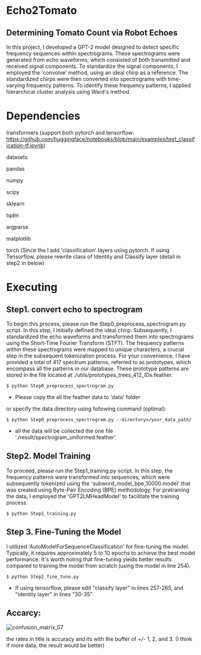 # Echo2Tomato
## Determining Tomato Count via Robot Echoes
In this project, I developed a GPT-2 model designed to detect specific frequency sequences within spectrograms. These spectrograms were generated from echo waveforms, which consisted of both transmitted and received signal components. To standardize the signal components, I employed the 'convolve' method, using an ideal chirp as a reference. The standardized chirps were then converted into spectrograms with time-varying frequency patterns. To identify these frequency patterns, I applied hierarchical cluster analysis using Ward's method.


# Dependencies
transformers (support both pytorch and tensorflow: https://github.com/huggingface/notebooks/blob/main/examples/text_classification-tf.ipynb)

datasets

pandas

numpy

scipy

sklearn

tqdm

argparse

matplotlib

torch (Since the I add 'classification' layers using pytorch. If using Tensorflow, please rewrite class of Identity and Classify layer (detail in step2 in below)


# Executing
## Step1. convert echo to spectrogram

To begin this process, please run the Step0_preprocess_spectrogram.py script. In this step, I initially defined the ideal chirp. Subsequently, I standardized the echo waveforms and transformed them into spectrograms using the Short-Time Fourier Transform (STFT). The frequency patterns within these spectrograms were mapped to unique characters, a crucial step in the subsequent tokenization process. For your convenience, I have provided a total of 417 spectrum patterns, referred to as prototypes, which encompass all the patterns in our database. These prototype patterns are stored in the file located at ./utils/prototypes_trees_412_IDs.feather.

    $ python Step0_preprocess_spectrogram.py 

* Please copy the all the feather data to 'data' folder

or specify the data directory using following command (optimal):

    $ python Step0_preprocess_spectrogram.py --directory=/your_data_path/

* all the data will be collected the one file './result/spectrogram_uniformed.feather'.

## Step2. Model Training
To proceed, please run the Step1_training.py script. In this step, the frequency patterns were transformed into sequences, which were subsequently tokenized using the 'subword_model_bpe_10000.model' that was created using Byte-Pair Encoding (BPE) methodology. For pretraining the data, I employed the 'GPT2LMHeadModel' to facilitate the training process.

    $ python Step1_training.py


## Step 3. Fine-Tuning the Model
I utilized 'AutoModelForSequenceClassification' for fine-tuning the model. Typically, it requires approximately 5 to 10 epochs to achieve the best model performance. It's worth noting that fine-tuning yields  better results compared to training the model from scratch (using the model in line 254).

    $ python Step2_fine_tune.py

* If using tensorflow, please edit "classify layer" in lines 257-265, and "identity layer" in lines "30-35"


## Accarcy:
![confusion_matrix_07](https://github.com/chenxing3/Echo2Tomato/assets/20653768/8859e509-03f6-4f02-aa6d-231a330c84ac)

the rates in title is accuracy and its with the buffer of +/- 1, 2, and 3. 
(I think if more data, the result would be better)
